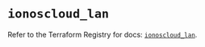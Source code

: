 # `ionoscloud_lan`

Refer to the Terraform Registry for docs: [`ionoscloud_lan`](https://registry.terraform.io/providers/ionos-cloud/ionoscloud/6.5.7/docs/resources/lan).

